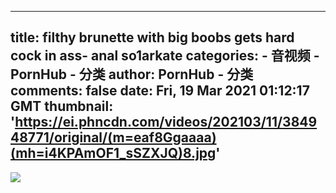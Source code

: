 
---
title: filthy brunette with big boobs gets hard cock in ass- anal so1arkate
categories: 
    - 音视频
    - PornHub - 分类
author: PornHub - 分类
comments: false
date: Fri, 19 Mar 2021 01:12:17 GMT
thumbnail: 'https://ei.phncdn.com/videos/202103/11/384948771/original/(m=eaf8Ggaaaa)(mh=i4KPAmOF1_sSZXJQ)8.jpg'
---

<div>   
<img src="https://ei.phncdn.com/videos/202103/11/384948771/original/(m=eaf8Ggaaaa)(mh=i4KPAmOF1_sSZXJQ)8.jpg" referrerpolicy="no-referrer">  
</div>
            